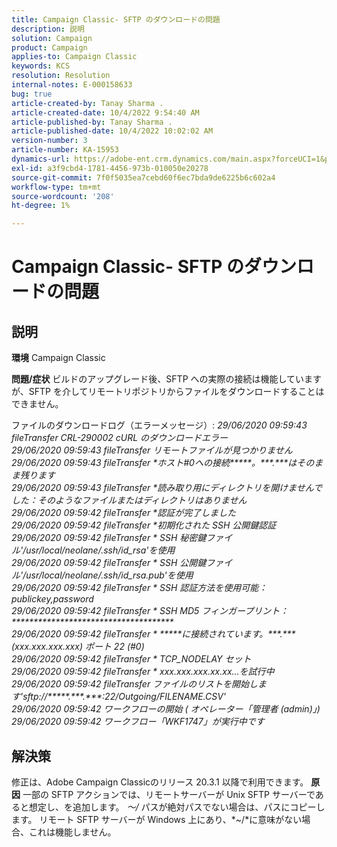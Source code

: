 ```yaml
---
title: Campaign Classic- SFTP のダウンロードの問題
description: 説明
solution: Campaign
product: Campaign
applies-to: Campaign Classic
keywords: KCS
resolution: Resolution
internal-notes: E-000158633
bug: true
article-created-by: Tanay Sharma .
article-created-date: 10/4/2022 9:54:40 AM
article-published-by: Tanay Sharma .
article-published-date: 10/4/2022 10:02:02 AM
version-number: 3
article-number: KA-15953
dynamics-url: https://adobe-ent.crm.dynamics.com/main.aspx?forceUCI=1&pagetype=entityrecord&etn=knowledgearticle&id=ff71298d-ca43-ed11-bba2-0022480868ff
exl-id: a3f9cbd4-1781-4456-973b-010050e20278
source-git-commit: 7f0f5035ea7cebd60f6ec7bda9de6225b6c602a4
workflow-type: tm+mt
source-wordcount: '208'
ht-degree: 1%

---
```


# Campaign Classic- SFTP のダウンロードの問題

## 説明

<b>環境</b>
Campaign Classic


<b>問題/症状</b>
ビルドのアップグレード後、SFTP への実際の接続は機能していますが、SFTP を介してリモートリポジトリからファイルをダウンロードすることはできません。

ファイルのダウンロードログ（エラーメッセージ）:
*29/06/2020 09:59:43 fileTransfer CRL-290002 cURL のダウンロードエラー
<br>29/06/2020 09:59:43 fileTransfer リモートファイルが見つかりません
<br>29/06/2020 09:59:43 fileTransfer \*ホスト#0への接続\*\*\*\*\*。\*\*\*.\*\*\*はそのまま残ります
<br>29/06/2020 09:59:43 fileTransfer \*読み取り用にディレクトリを開けませんでした：そのようなファイルまたはディレクトリはありません
<br>29/06/2020 09:59:42 fileTransfer \*認証が完了しました
<br>29/06/2020 09:59:42 fileTransfer \*初期化された SSH 公開鍵認証
<br>29/06/2020 09:59:42 fileTransfer \* SSH 秘密鍵ファイル&#39;/usr/local/neolane/.ssh/id_rsa&#39;を使用
<br>29/06/2020 09:59:42 fileTransfer \* SSH 公開鍵ファイル&#39;/usr/local/neolane/.ssh/id_rsa.pub&#39;を使用
<br>29/06/2020 09:59:42 fileTransfer \* SSH 認証方法を使用可能：publickey,password
<br>29/06/2020 09:59:42 fileTransfer \* SSH MD5 フィンガープリント：\*\*\*\*\*\*\*\*\*\*\*\*\*\*\*\*\*\*\*\*\*\*\*\*\*\*\*\*\*\*\*\*\*\*\*\*\*
<br>29/06/2020 09:59:42 fileTransfer \* \*\*\*\*\*に接続されています。\*\*\*.\*\*\* (xxx.xxx.xxx.xxx) ポート 22 (#0)
<br>29/06/2020 09:59:42 fileTransfer \* TCP_NODELAY セット
<br>29/06/2020 09:59:42 fileTransfer \* xxx.xxx.xxx.xx.xx...を試行中
<br>29/06/2020 09:59:42 fileTransfer ファイルのリストを開始します&#39;sftp://\*\*\*\*\*.\*\*\*.\*\*\*:22/Outgoing/FILENAME.CSV&#39;
<br>29/06/2020 09:59:42 ワークフローの開始 ( オペレーター「管理者 (admin)」)
<br>29/06/2020 09:59:42 ワークフロー「WKF1747」が実行中です*

## 解決策


修正は、Adobe Campaign Classicのリリース 20.3.1 以降で利用できます。
<b>原因</b>
一部の SFTP アクションでは、リモートサーバーが Unix SFTP サーバーであると想定し、を追加します。 *～/* パスが絶対パスでない場合は、パスにコピーします。
リモート SFTP サーバーが Windows 上にあり、*~/*に意味がない場合、これは機能しません。
